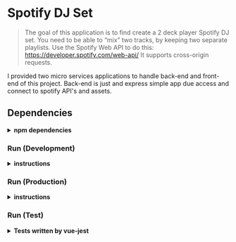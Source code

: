 # Spotify DJ Set

> The goal of this application is to find create a 2 deck player Spotify DJ set. You need to be able to “mix” two tracks, by keeping two separate playlists. Use the Spotify Web API to do this: https://developer.spotify.com/web-api/ It supports cross-origin requests.     


I provided two micro services applications to handle back-end and front-end of this project. Back-end is just and express simple app due access and connect to spotify API's and assets.    



## Dependencies

<p><details>
  <summary><b>npm dependencies</b></summary>

| Dependency | Version |
| ---------- | ------- |
| vue        | ^2.5.13 |
| vue-router | ^3.0.1  |
| vuex       | ^3.0.1  |

</details></p>


### Run (Development)

<p><details>
  <summary><b>instructions</b></summary>

#### Using npm

```shell
npm install
npm run server
npm run dev
```

</details></p>

### Run (Production)

<p><details>
  <summary><b>instructions</b></summary>

#### Using npm

```shell
npm install 

npm run build
npm run server  
npm run deploy
```

Also Dockerfiles provided for deployment.

</details></p>

### Run (Test)

<p><details>
  <summary><b>Tests written by vue-jest</b></summary>

#### Using npm

```shell
npm run test
```


</details></p>

